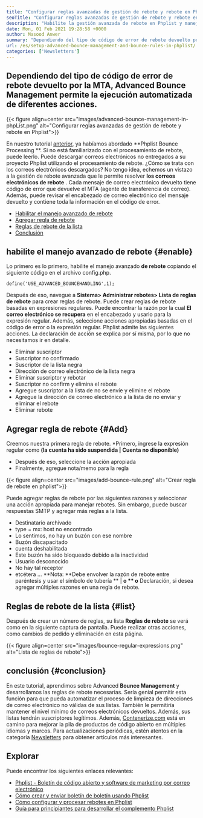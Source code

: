 ```yaml
---
title: "Configurar reglas avanzadas de gestión de rebote y rebote en Phplist" 
seoTitle: "Configurar reglas avanzadas de gestión de rebote y rebote en Phplist" 
description: "Habilite la gestión avanzada de rebote en Phplist y maneje los correos electrónicos de rebote. Cree reglas de rebote y automatice el proceso para tomar varias acciones en los mensajes devueltos." 
date: Mon, 01 Feb 2021 19:28:58 +0000
author: Masood Anwer
summary: "Dependiendo del tipo de código de error de rebote devuelto por la MTA, Advanced Bounce Management permite la ejecución automatizada de diferentes acciones." 
url: /es/setup-advanced-bounce-management-and-bounce-rules-in-phplist/
categories: ['Newsletters']
---
```


## Dependiendo del tipo de código de error de rebote devuelto por la MTA, Advanced Bounce Management permite la ejecución automatizada de diferentes acciones.

{{< figure align=center src="images/advanced-bounce-management-in-phpList.png" alt="Configurar reglas avanzadas de gestión de rebote y rebote en Phplist">}}

En nuestro tutorial [anterior][1], ya habíamos abordado **Phplist Bounce Processing **. Si no está familiarizado con el procesamiento de rebote, puede leerlo. Puede descargar correos electrónicos no entregados a su proyecto Phplist utilizando el procesamiento de rebote. ¿Cómo se trata con los correos electrónicos descargados? No tengo idea, echemos un vistazo a la gestión de rebote avanzada que le permite resolver  **los correos electrónicos de rebote**  . Cada mensaje de correo electrónico devuelto tiene código de error que devuelve el MTA (agente de transferencia de correo). Además, puede revisar el encabezado de correo electrónico del mensaje devuelto y contiene toda la información en el código de error.
  * [Habilitar el manejo avanzado de rebote][2]
  * [Agregar regla de rebote][3]
  * [Reglas de rebote de la lista][4]
  * [Conclusión][5]

## habilite el manejo avanzado de rebote   {#enable}
Lo primero es lo primero, habilite el manejo avanzado **de rebote**  copiando el siguiente código en el archivo config.php.
```
define('USE_ADVANCED_BOUNCEHANDLING',1);
```
Después de eso, navegue a **Sistema> Administrar rebotes> Lista de reglas de rebote**  para crear reglas de rebote.
Puede crear reglas de rebote basadas en expresiones regulares. Puede encontrar la razón por la cual **El correo electrónico se recupera**  en el encabezado y usarlo para la expresión regular. Además, seleccione acciones apropiadas basadas en el código de error o la expresión regular. Phplist admite las siguientes acciones. La declaración de acción se explica por sí misma, por lo que no necesitamos ir en detalle.
  * Eliminar suscriptor
  * Suscriptor no confirmado
  * Suscriptor de la lista negra
  * Dirección de correo electrónico de la lista negra
  * Eliminar suscriptor y rebotar
  * Suscriptor no confirm y elimina el rebote
  * Agregue suscriptor a la lista de no se envíe y elimine el rebote
  * Agregue la dirección de correo electrónico a la lista de no enviar y eliminar el rebote
  * Eliminar rebote

## Agregar regla de rebote   {#Add}
Creemos nuestra primera regla de rebote.
  *Primero, ingrese la expresión regular como **(la cuenta ha sido suspendida | Cuenta no disponible)** 
  * Después de eso, seleccione la acción apropiada
  * Finalmente, agregue nota/memo para la regla

{{< figure align=center src="images/add-bounce-rule.png" alt="Crear regla de rebote en phplist">}}

Puede agregar reglas de rebote por las siguientes razones y seleccionar una acción apropiada para manejar rebotes. Sin embargo, puede buscar respuestas SMTP y agregar más reglas a la lista.
  * Destinatario archivado
  * type = mx: host no encontrado
  * Lo sentimos, no hay un buzón con ese nombre
  * Buzón discapacitado
  * cuenta deshabilitada
  * Este buzón ha sido bloqueado debido a la inactividad
  * Usuario desconocido
  * No hay tal receptor
  * etcétera …
**Nota:  **Debe envolver la razón de rebote entre paréntesis y usar el símbolo de tubería **  |  **o **  o**  Declaración, si desea agregar múltiples razones en una regla de rebote.

## Reglas de rebote de la lista   {#list}
Después de crear un número de reglas, su lista **Reglas de rebote**  se verá como en la siguiente captura de pantalla. Puede realizar otras acciones, como cambios de pedido y eliminación en esta página.

{{< figure align=center src="images/bounce-regular-expressions.png" alt="Lista de reglas de rebote">}}


## conclusión   {#conclusion}
En este tutorial, aprendimos sobre Advanced **Bounce Management**  y desarrollamos las reglas de rebote necesarias. Sería genial permitir esta función para que pueda automatizar el proceso de limpieza de direcciones de correo electrónico no válidas de sus listas. También le permitiría mantener el nivel mínimo de correos electrónicos devueltos. Además, sus listas tendrán suscriptores legítimos.
Además, [Contenerize.com][6] está en camino para mejorar la pila de productos de código abierto en múltiples idiomas y marcos. Para actualizaciones periódicas, estén atentos en la categoría [Newsletters][7] para obtener artículos más interesantes.

## Explorar
Puede encontrar los siguientes enlaces relevantes:
  * [Phplist - Boletín de código abierto y software de marketing por correo electrónico][8]
  * [Cómo crear y enviar boletín de boletín usando Phplist][9]
  * [Cómo configurar y procesar rebotes en Phplist][1]
  * [Guía para principiantes para desarrollar el complemento Phplist][10]

  
[1]: https://blog.containerize.com/newsletter/how-to-setup-and-process-bounces-in-phplist/
[2]: #Enable
[3]: #Add
[4]: #List
[5]: #Conclusion
[6]: https://containerize.com
[7]: https://blog.containerize.com/category/newsletter/
[8]: https://products.containerize.com/newsletter/phplist
[9]: https://blog.containerize.com/newsletter/how-to-create-and-send-newsletter-using-phplist/
[10]: https://blog.containerize.com/newsletter/beginners-guide-to-develop-phplist-plugin/
